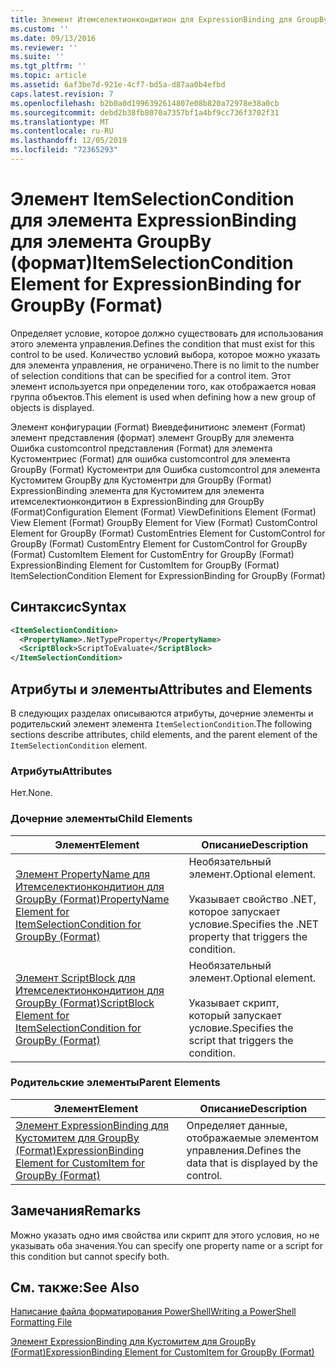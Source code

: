 ```yaml
---
title: Элемент Итемселектионкондитион для ExpressionBinding для GroupBy (Format) | Документация Майкрософт
ms.custom: ''
ms.date: 09/13/2016
ms.reviewer: ''
ms.suite: ''
ms.tgt_pltfrm: ''
ms.topic: article
ms.assetid: 6af3be7d-921e-4cf7-bd5a-d87aa0b4efbd
caps.latest.revision: 7
ms.openlocfilehash: b2b0a0d1996392614807e08b820a72978e38a0cb
ms.sourcegitcommit: debd2b38fb8070a7357bf1a4bf9cc736f3702f31
ms.translationtype: MT
ms.contentlocale: ru-RU
ms.lasthandoff: 12/05/2019
ms.locfileid: "72365293"
---
```

# <a name="itemselectioncondition-element-for-expressionbinding-for-groupby-format"></a><span data-ttu-id="50ab1-102">Элемент ItemSelectionCondition для элемента ExpressionBinding для элемента GroupBy (формат)</span><span class="sxs-lookup"><span data-stu-id="50ab1-102">ItemSelectionCondition Element for ExpressionBinding for GroupBy (Format)</span></span>

<span data-ttu-id="50ab1-103">Определяет условие, которое должно существовать для использования этого элемента управления.</span><span class="sxs-lookup"><span data-stu-id="50ab1-103">Defines the condition that must exist for this control to be used.</span></span> <span data-ttu-id="50ab1-104">Количество условий выбора, которое можно указать для элемента управления, не ограничено.</span><span class="sxs-lookup"><span data-stu-id="50ab1-104">There is no limit to the number of selection conditions that can be specified for a control item.</span></span> <span data-ttu-id="50ab1-105">Этот элемент используется при определении того, как отображается новая группа объектов.</span><span class="sxs-lookup"><span data-stu-id="50ab1-105">This element is used when defining how a new group of objects is displayed.</span></span>

<span data-ttu-id="50ab1-106">Элемент конфигурации (Format) Виевдефинитионс элемент (Format) элемент представления (формат) элемент GroupBy для элемента Ошибка customcontrol представления (Format) для элемента Кустоментриес (Format) для ошибка customcontrol для элемента GroupBy (Format) Кустоментри для Ошибка customcontrol для элемента Кустомитем GroupBy для Кустоментри для GroupBy (Format) ExpressionBinding элемента для Кустомитем для элемента итемселектионкондитион в ExpressionBinding для GroupBy (Format)</span><span class="sxs-lookup"><span data-stu-id="50ab1-106">Configuration Element (Format) ViewDefinitions Element (Format) View Element (Format) GroupBy Element for View (Format) CustomControl Element for GroupBy (Format) CustomEntries Element for CustomControl for GroupBy (Format) CustomEntry Element for CustomControl for GroupBy (Format) CustomItem Element for CustomEntry for GroupBy (Format) ExpressionBinding Element for CustomItem for GroupBy (Format) ItemSelectionCondition Element for ExpressionBinding for GroupBy (Format)</span></span>

## <a name="syntax"></a><span data-ttu-id="50ab1-107">Синтаксис</span><span class="sxs-lookup"><span data-stu-id="50ab1-107">Syntax</span></span>

```xml
<ItemSelectionCondition>
  <PropertyName>.NetTypeProperty</PropertyName>
  <ScriptBlock>ScriptToEvaluate</ScriptBlock>
</ItemSelectionCondition>
```

## <a name="attributes-and-elements"></a><span data-ttu-id="50ab1-108">Атрибуты и элементы</span><span class="sxs-lookup"><span data-stu-id="50ab1-108">Attributes and Elements</span></span>

<span data-ttu-id="50ab1-109">В следующих разделах описываются атрибуты, дочерние элементы и родительский элемент элемента `ItemSelectionCondition`.</span><span class="sxs-lookup"><span data-stu-id="50ab1-109">The following sections describe attributes, child elements, and the parent element of the `ItemSelectionCondition` element.</span></span>

### <a name="attributes"></a><span data-ttu-id="50ab1-110">Атрибуты</span><span class="sxs-lookup"><span data-stu-id="50ab1-110">Attributes</span></span>

<span data-ttu-id="50ab1-111">Нет.</span><span class="sxs-lookup"><span data-stu-id="50ab1-111">None.</span></span>

### <a name="child-elements"></a><span data-ttu-id="50ab1-112">Дочерние элементы</span><span class="sxs-lookup"><span data-stu-id="50ab1-112">Child Elements</span></span>

|<span data-ttu-id="50ab1-113">Элемент</span><span class="sxs-lookup"><span data-stu-id="50ab1-113">Element</span></span>|<span data-ttu-id="50ab1-114">Описание</span><span class="sxs-lookup"><span data-stu-id="50ab1-114">Description</span></span>|
|-------------|-----------------|
|[<span data-ttu-id="50ab1-115">Элемент PropertyName для Итемселектионкондитион для GroupBy (Format)</span><span class="sxs-lookup"><span data-stu-id="50ab1-115">PropertyName Element for ItemSelectionCondition for GroupBy (Format)</span></span>](./propertyname-element-for-itemselectioncondition-for-groupby-format.md)|<span data-ttu-id="50ab1-116">Необязательный элемент.</span><span class="sxs-lookup"><span data-stu-id="50ab1-116">Optional element.</span></span><br /><br /> <span data-ttu-id="50ab1-117">Указывает свойство .NET, которое запускает условие.</span><span class="sxs-lookup"><span data-stu-id="50ab1-117">Specifies the .NET property that triggers the condition.</span></span>|
|[<span data-ttu-id="50ab1-118">Элемент ScriptBlock для Итемселектионкондитион для GroupBy (Format)</span><span class="sxs-lookup"><span data-stu-id="50ab1-118">ScriptBlock Element for ItemSelectionCondition for GroupBy (Format)</span></span>](./scriptblock-element-for-itemselectioncondition-for-groupby-format.md)|<span data-ttu-id="50ab1-119">Необязательный элемент.</span><span class="sxs-lookup"><span data-stu-id="50ab1-119">Optional element.</span></span><br /><br /> <span data-ttu-id="50ab1-120">Указывает скрипт, который запускает условие.</span><span class="sxs-lookup"><span data-stu-id="50ab1-120">Specifies the script that triggers the condition.</span></span>|

### <a name="parent-elements"></a><span data-ttu-id="50ab1-121">Родительские элементы</span><span class="sxs-lookup"><span data-stu-id="50ab1-121">Parent Elements</span></span>

|<span data-ttu-id="50ab1-122">Элемент</span><span class="sxs-lookup"><span data-stu-id="50ab1-122">Element</span></span>|<span data-ttu-id="50ab1-123">Описание</span><span class="sxs-lookup"><span data-stu-id="50ab1-123">Description</span></span>|
|-------------|-----------------|
|[<span data-ttu-id="50ab1-124">Элемент ExpressionBinding для Кустомитем для GroupBy (Format)</span><span class="sxs-lookup"><span data-stu-id="50ab1-124">ExpressionBinding Element for CustomItem for GroupBy (Format)</span></span>](./expressionbinding-element-for-customitem-for-groupby-format.md)|<span data-ttu-id="50ab1-125">Определяет данные, отображаемые элементом управления.</span><span class="sxs-lookup"><span data-stu-id="50ab1-125">Defines the data that is displayed by the control.</span></span>|

## <a name="remarks"></a><span data-ttu-id="50ab1-126">Замечания</span><span class="sxs-lookup"><span data-stu-id="50ab1-126">Remarks</span></span>

<span data-ttu-id="50ab1-127">Можно указать одно имя свойства или скрипт для этого условия, но не указывать оба значения.</span><span class="sxs-lookup"><span data-stu-id="50ab1-127">You can specify one property name or a script for this condition but cannot specify both.</span></span>

## <a name="see-also"></a><span data-ttu-id="50ab1-128">См. также:</span><span class="sxs-lookup"><span data-stu-id="50ab1-128">See Also</span></span>

[<span data-ttu-id="50ab1-129">Написание файла форматирования PowerShell</span><span class="sxs-lookup"><span data-stu-id="50ab1-129">Writing a PowerShell Formatting File</span></span>](./writing-a-powershell-formatting-file.md)

[<span data-ttu-id="50ab1-130">Элемент ExpressionBinding для Кустомитем для GroupBy (Format)</span><span class="sxs-lookup"><span data-stu-id="50ab1-130">ExpressionBinding Element for CustomItem for GroupBy (Format)</span></span>](./expressionbinding-element-for-customitem-for-groupby-format.md)
